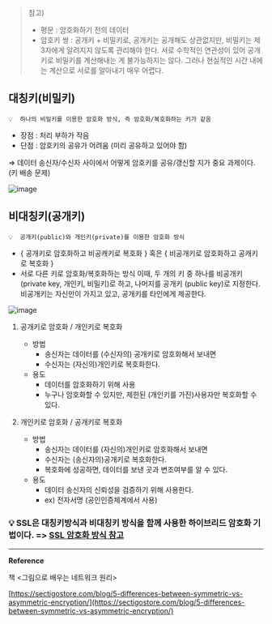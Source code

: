 > 참고)
> 
> - 평문 : 암호화하기 전의 데이터
> - 암호키 쌍 : 공개키 + 비밀키로, 공개키는 공개해도 상관없지만, 비밀키는 제 3자에게 알려지지 않도록 관리해야 한다. 서로 수학적인 연관성이 있어 공개키로 비밀키를 계산해내는 게 불가능하지는 않다. 그러나 현실적인 시간 내에는 계산으로 서로를 알아내기 매우 어렵다.

## 대칭키(비밀키)

<aside>
  
    💡  하나의 비밀키를 이용한 암호화 방식, 즉 암호화/복호화하는 키가 같음

</aside>

- 장점 : 처리 부하가 작음
- 단점 : 암호키의 공유가 어려움 (미리 공유하고 있어야 함)

⇒ 데이터 송신자/수신자 사이에서 어떻게 암호키를 공유/갱신할 지가 중요 과제이다. (키 배송 문제)

![image](https://user-images.githubusercontent.com/77563814/180802338-ff7dc45e-c513-446b-bf41-2b69e6ec1f6d.png)

## 비대칭키(공개키)

<aside>
  
    💡  공개키(public)와 개인키(private)를 이용한 암호화 방식

</aside>

- { 공개키로 암호화하고 비공캐키로 복호화 } 혹은 { 비공개키로 암호화하고 공캐키로 복호화 }
- 서로 다른 키로 암호화/복호화하는 방식 이때, 두 개의 키 중 하나를 비공개키 (private key, 개인키, 비밀키)로 하고, 나머지를 공개키 (public key)로 지정한다. 비공개키는 자신만이 가지고 있고, 공개키를 타인에게 제공한다.

![image](https://user-images.githubusercontent.com/77563814/180802393-a75bbf64-81ac-4e04-8c12-86168349d400.png)

1. 공개키로 암호화 / 개인키로 복호화
    - 방법
        - 송신자는 데이터를 (수신자의) 공개키로 암호화해서 보내면
        - 수신자는 (자신의)개인키로 복호화한다.
    - 용도
        - 데이터를 암호화하기 위해 사용
        - 누구나 암호화할 수 있지만, 제한된 (개인키를 가진)사용자만 복호화할 수 있다.

2. 개인키로 암호화 / 공개키로 복호화
    - 방법
        - 송신자는 데이터를 (자신의)개인키로 암호화해서 보내면
        - 수신자는 (송신자의)공개키로 복호화한다.
        - 복호화에 성공하면, 데이터를 보낸 곳과 변조여부를 알 수 있다.
    - 용도
        - 데이터 송신자의 신뢰성을 검증하기 위해 사용한다.
        - ex) 전자서명 (공인인증체계에서 사용)



### 💡 SSL은 대칭키방식과 비대칭키 방식을 함께 사용한 하이브리드 암호화 기법이다. => [SSL 암호화 방식 참고](https://github.com/Cs-Java-Interview/Tech-Interview/blob/main/network/http_https.md)

----

**Reference**

책 <그림으로 배우는 네트워크 원리>

[https://sectigostore.com/blog/5-differences-between-symmetric-vs-asymmetric-encryption/](https://sectigostore.com/blog/5-differences-between-symmetric-vs-asymmetric-encryption/)
